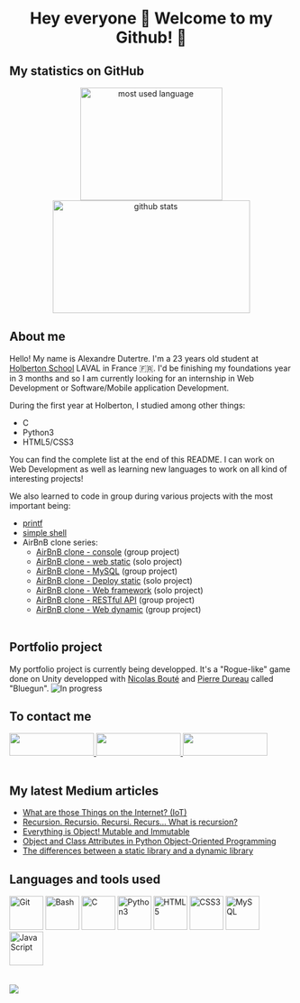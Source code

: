# <div align="center">Hey everyone 👋 Welcome to my Github! 🎊</div>

## **My statistics on GitHub**
<div align="center">
	<img width="252" height="200" src="https://github-readme-stats.vercel.app/api/top-langs/?username=adut24&layout=compact&langs_count=8&theme=codeSTACKr&border_color=ffffff" alt="most used language" />
	<img width="350" height="200" src="https://github-readme-stats.vercel.app/api?username=adut24&show_icons=true&&theme=codeSTACKr&include_all_commits=true&border_color=ffffff" alt="github stats" />
</div>

## **About me**
Hello! My name is Alexandre Dutertre. I'm a 23 years old student at [Holberton School](https://www.holbertonschool.com) LAVAL in France 🇫🇷. I'd be finishing my foundations year in 3 months and so I am currently looking for an internship in Web Development or Software/Mobile application Development.

During the first year at Holberton, I studied among other things:
- C
- Python3
- HTML5/CSS3

You can find the complete list at the end of this README. I can work on Web Development as well as learning new languages to work on all kind of interesting projects!

We also learned to code in group during various projects with the most important being:
- [printf](https://github.com/adut24/printf)
- [simple shell](https://github.com/adut24/simple_shell)
- AirBnB clone series:
	- [AirBnB clone - console](https://github.com/adut24/holbertonschool-AirBnB_clone) (group project)
	- [AirBnB clone - web static](https://github.com/adut24/holbertonschool-AirBnB_clone/tree/main/web_static) (solo project)
	- [AirBnB clone - MySQL](https://github.com/adut24/holbertonschool-AirBnB_clone_v2/) (group project)
	- [AirBnB clone - Deploy static](https://github.com/adut24/holbertonschool-AirBnB_clone_v2/) (solo project)
	- [AirBnB clone - Web framework](https://github.com/adut24/holbertonschool-AirBnB_clone_v2/tree/master/web_flask) (solo project)
	- [AirBnB clone - RESTful API](https://github.com/adut24/holbertonschool-AirBnB_clone_v3) (group project)
	- [AirBnB clone - Web dynamic](https://github.com/adut24/holbertonschool-AirBnB_clone_v4) (group project)
<br><br>

## **Portfolio project**
My portfolio project is currently being developped. It's a "Rogue-like" game done on Unity developped with [Nicolas Bouté](https://github.com/nboute) and [Pierre Dureau](https://github.com/Pierre-Dureau) called "Bluegun".
![In progress](https://c.tenor.com/MRCIli40TYoAAAAi/under-construction90s-90s.gif)
<br>

## **To contact me**
<div>
<a href="https://www.linkedin.com/in/alexandredut">
<img width="150" height="40" src="https://cdn.icon-icons.com/icons2/2530/PNG/512/linkedin_button_icon_151847.png" />
</a>
<a href="https://twitter.com/dute_a">
<img width="150" height="40" src="https://cdn.icon-icons.com/icons2/2530/PNG/512/twitter_button_icon_151835.png" />
</a>
<a href="mailto:dutertre.alexandre@laposte.net">
<img width="150" height="40" src="https://cdn.icon-icons.com/icons2/2530/PNG/512/email_me_button_icon_151852.png" />
</a>
</div>
<br>

## **My latest Medium articles**
<!-- MEDIUM-STORY-LIST:START -->
- [What are those Things on the Internet? &lpar;IoT&rpar;](https://medium.com/@alex24dutertre/what-are-those-things-on-the-internet-iot-e7f13464dd41?source=rss-6ed84c5350e0------2)
- [Recursion. Recursio. Recursi. Recurs… What is recursion?](https://medium.com/@alex24dutertre/recursion-recursio-recursi-recurs-what-is-recursion-f8ee3afb31e3?source=rss-6ed84c5350e0------2)
- [Everything is Object! Mutable and Immutable](https://medium.com/@alex24dutertre/everything-is-object-mutable-and-immutable-405cae8aba75?source=rss-6ed84c5350e0------2)
- [Object and Class Attributes in Python Object-Oriented Programming](https://medium.com/@alex24dutertre/object-and-class-attributes-in-python-object-oriented-programming-9fb422d9a45b?source=rss-6ed84c5350e0------2)
- [The differences between a static library and a dynamic library](https://medium.com/@alex24dutertre/the-differences-between-a-static-library-and-a-dynamic-library-714840bea128?source=rss-6ed84c5350e0------2)
<!-- MEDIUM-STORY-LIST:END -->

## **Languages and tools used**
<div>
	<img height="60" src="https://cdn.icon-icons.com/icons2/2107/PNG/512/file_type_git_icon_130581.png" alt="Git" />
	<img height="60" src="https://imgur.com/c6mUznG.png" alt="Bash" />
	<img height="60" src="https://cdn.icon-icons.com/icons2/2415/PNG/512/c_original_logo_icon_146611.png" alt="C" />
	<img height="60" src="https://cdn.icon-icons.com/icons2/1508/PNG/512/python_104451.png" alt="Python3" />
	<img height="60" src="https://cdn.icon-icons.com/icons2/2107/PNG/512/file_type_html_icon_130541.png" alt="HTML5" />
	<img height="60" src="https://cdn.icon-icons.com/icons2/2107/PNG/512/file_type_css_icon_130661.png" alt="CSS3" />
	<img height="60" src="https://cdn.icon-icons.com/icons2/2699/PNG/512/mysql_official_logo_icon_169938.png" alt="MySQL" />
	<img height="60" src="https://cdn.icon-icons.com/icons2/2108/PNG/512/javascript_icon_130900.png" alt="JavaScript">
</div>
<br><br>

<img src="https://komarev.com/ghpvc/?username=adut24&&style=flat-square" />
